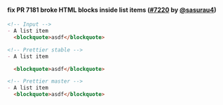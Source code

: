 #### fix PR 7181 broke HTML blocks inside list items ([#7220](https://github.com/prettier/prettier/pull/7220) by [@sasurau4](https://github.com/sasurau4))

<!-- prettier-ignore -->
```md
<!-- Input -->
- A list item
  <blockquote>asdf</blockquote>

<!-- Prettier stable -->
- A list item

  <blockquote>asdf</blockquote>

<!-- Prettier master -->
- A list item
  <blockquote>asdf</blockquote>
```
